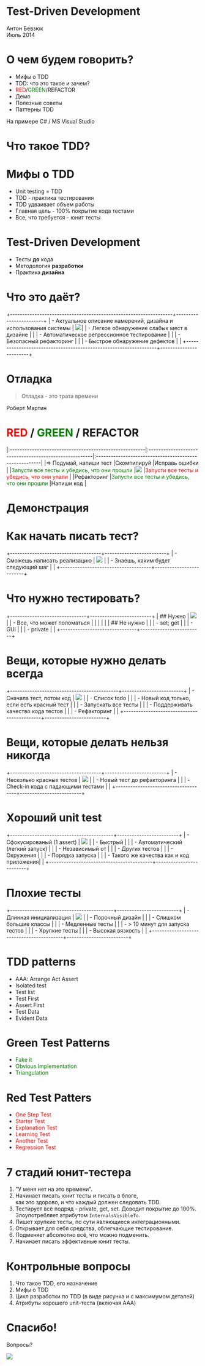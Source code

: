 # Test-Driven Development

Антон Бевзюк\
Июль 2014

# О чем будем говорить?
  - Мифы о TDD
  - TDD: что это такое и зачем?
  - <font color=red>RED</font>/<font color=green>GREEN</font>/REFACTOR
  - Демо
  - Полезные советы
  - Паттерны TDD

На примере C# / MS Visual Studio

# Что такое TDD?

# Мифы о TDD
  - Unit testing = TDD
  - TDD - практика тестирования
  - TDD удваивает объем работы
  - Главная цель - 100% покрытие кода тестами
  - Все, что требуется - юнит тесты

# Test-Driven Development
  - Тесты **до** кода
  - Методология **разработки**
  - Практика **дизайна**

<!--
  - TDD - это легковесная методология программирования, которая основана на
    написании тестов до кода.
  - TDD - это не методолгия тестирования. Это методология разработки ПО.
  - Главная цель TDD - не покрытие тестами. Это побочный эффект.
  - Главная цель TDD - помочь разработчикам и заказчикам разрабатывать ПО в
    условиях изменяющихся требований.
-->

# Что это даёт?

+------------------------------------------------------------------+------------------------+
| - Актуальное описание намерений, дизайна и использования системы | ![](./images/tdd_1.jpg)|
| - Легкое обнаружение слабых мест в дизайне                       |                        |
| - Автоматическое регрессионное тестирование                      |                        |
| - Безопасный рефакторинг                                         |                        |
| - Быстрое обнаружение дефектов                                   |                        |
+------------------------------------------------------------------+------------------------+

# Отладка
> Отладка - это трата времени

Роберт Мартин

# <font color=red>RED</font> / <font color=green>GREEN</font> / REFACTOR

|:-------------------------------------------------------|:-------------------------------------------------------|:-------------------------------------------------------|
|=> Подумай, напиши тест                                 |Скомпилируй                                             |Исправь ошибки                                          |
|<font color=green>Запусти все тесты и убедись, что они прошли</font> |![](./images/tdd_2.jpg)                    |<font color=red>Запусти все тесты и убедись, что они упали</font> |
|Рефакторинг                                             |<font color=green>Запусти все тесты и убедись, что они прошли</font> |Напиши код                                 |

<!-- FIXME: UGLY need to be solved later -->

# Демонстрация

# Как начать писать тест?

+-------------------------------------+-------------------------+
| - Сможешь написать реализацию       | ![](./images/tdd_3.jpg) |
| - Знаешь, каким будет следующий шаг |                         |
+-------------------------------------+-------------------------+

# Что нужно тестировать?

+-------------------------------+-------------------------+
| ## Нужно                      | ![](./images/tdd_4.jpg) |
|   - Все, что может поломаться |                         |
|                               |                         |
| ## Не нужно                   |                         |
|   - set; get                  |                         |
|   - GUI                       |                         |
|   - private                   |                         |
+-------------------------------+-------------------------+

# Вещи, которые нужно делать всегда

+--------------------------------------------+-------------------------+
| - Сначала тест, потом код                  | ![](./images/tdd_5.jpg) |
| - Список todo                              |                         |
| - Новый код только, если есть красный тест |                         |
| - Запускать все тесты                      |                         |
| - Поддерживать качество кода тестов        |                         |
| - Рефакторинг                              |                         |
+--------------------------------------------+-------------------------+

# Вещи, которые делать нельзя никогда

+-------------------------------------+-------------------------+
| - Несколько красных тестов          | ![](./images/tdd_6.jpg) |
| - Новый тест до рефакторинга        |                         |
| - Check-in кода с падающими тестами |                         |
+-------------------------------------+-------------------------+

# Хороший unit test

+------------------------------------------+-------------------------+
| - Сфокусированый (1 assert)              | ![](./images/tdd_7.jpg) |
| - Быстрый                                |                         |
| - Автоматический (легкий запуск)         |                         |
| - Независимый от                         |                         |
|   - Других тестов                        |                         |
|   - Окружения                            |                         |
|   - Порядка запуска                      |                         |
| - Такого же качества как и код приложения|                         |
+------------------------------------------+-------------------------+

# Плохие тесты

+------------------------------------------+-------------------------+
| - Длинная инициализация                  | ![](./images/tdd_8.jpg) |
|   - Порочный дизайн                      |                         |
|   - Слишком большие классы               |                         |
| - Медленные тесты                        |                         |
|   - \> 10 минут для запуска тестов       |                         |
| - Хрупкие тесты                          |                         |
|   - Высокая вязкость                     |                         |
+------------------------------------------+-------------------------+

# TDD patterns
  - AAA: Arrange Act Assert
  - Isolated test
  - Test list
  - Test First
  - Assert First
  - Test Data
  - Evident Data

<!--
  - Isolated test: how should the running of tests affect each other? Not at
    all.
  - Test list: what should you test? Before you begin, write a list of all the
    tests you know you will have to write.
  - Test First: when should you write your tests? Before you write the code that
    is to be tested.
  - Assert First: when should you write the asserts? Try writing them first.
  - Test Data: what data do you use for test-first tests? Use data that makes
    the tests easy to read and follow.
  - Evident Data: how do you represent the intent of the data? Include expected
    and actual results in the test itself, and try to make their relationship
    apparent.
-->

# Green Test Patterns
  - <font color=green>Fake it</font>
  - <font color=green>Obvious Implementation</font>
  - <font color=green>Triangulation</font>

<!--
  - Fake It: What is your first implementation once you have a broken test?
    Return a constant. Once you have the test running, gradually transform the
    constant into an expression using variables.
  - Obvious Implementation: How do you implement simple operations? Just
    implement them. One to Many How do you implement an operation that works
    with collections of objects? Implement it without the collections first,
    then make it work with collections.
  - Triangulation: How do you most conservatively drive abstraction with tests?
    Only abstract when you have two or more examples.
-->

# Red Test Patters
  - <font color=red>One Step Test</font>
  - <font color=red>Starter Test</font>
  - <font color=red>Explanation Test</font>
  - <font color=red>Learning Test</font>
  - <font color=red>Another Test</font>
  - <font color=red>Regression Test</font>

<!--
 - One Step Test
   - Which test should you pick next from the list? Pick a test that will teach
     you something and that you are confident you can implement.
 - Starter Test
   - Which test should you start with? Start by testing a variant of an
     operation that doesn’t do anything.
 - Explanation Test
   - How do you spread the use of automated testing? Ask for and give
     explanations in terms of tests.
 - Learning Test
   - When do you write tests for externally produced software? Before the first
     time you are going to use a new facility in the package.
 - Another Test
   - How do you keep a technical discussion from straying off topic? When a
     tangential idea arises, add a test to the list and go back to the topic.
 - Regression Test
   - What’s the first thing you do when a defect is reported? Write the smallest
     possible test that fails, and that once it runs, the defect will be
     repaired.
-->

# 7 стадий юнит-тестера

  1. "У меня нет на это времени".
  1. Начинает писать юнит тесты и писать в блоге,\
     как это здорово, и что каждый должен следовать TDD.
  1. Тестирует всё подряд - private, get, set. Доводит покрытие до 100%.\
     Злоупотребляет атрибутом `InternalsVisibleTo`.
  1. Пишет хрупкие тесты, по сути являющиеся интеграционными.
  1. Открывает для себя средства, облегчающие тестирование.
  1. Подменяет абсолютно всё, что можно подменить.
  1. Начинает писать эффективные юнит тесты.

# Контрольные вопросы

  1. Что такое TDD, его назначение
  1. Мифы о TDD
  1. Цикл разработки по TDD (в виде рисунка и с максимумом деталей)
  1. Атрибуты хорошего unit-теста (включая AAA)

# Спасибо!

Вопросы?

![](./images/tdd_9.jpg)
